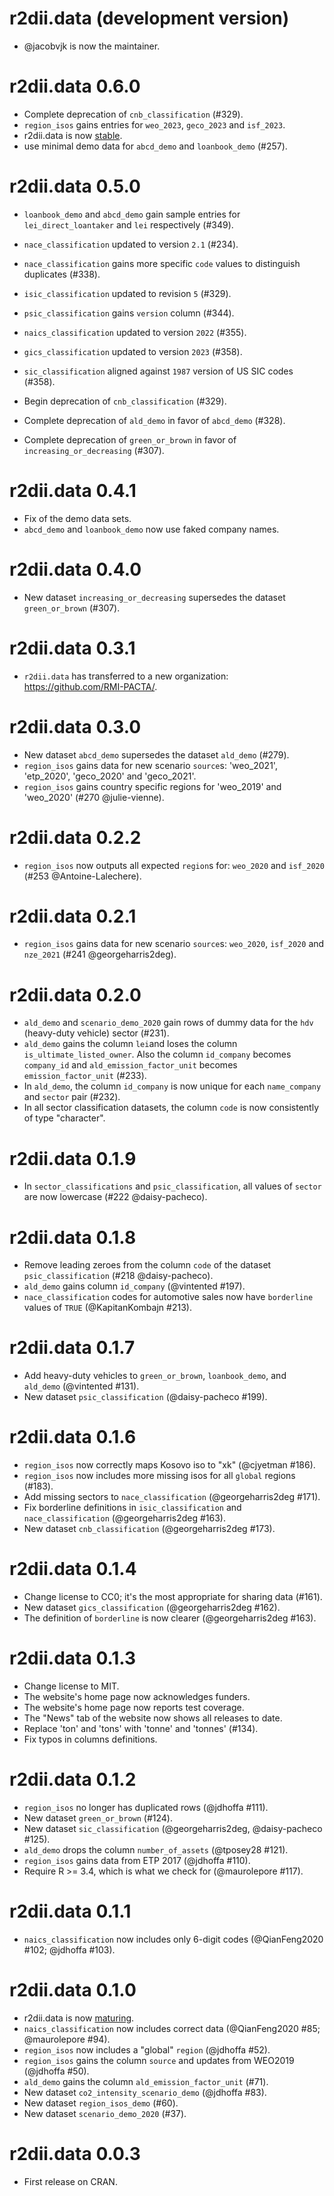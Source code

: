 # r2dii.data (development version)

* @jacobvjk is now the maintainer.

# r2dii.data 0.6.0

* Complete deprecation of `cnb_classification` (#329).
* `region_isos` gains entries for `weo_2023`, `geco_2023` and `isf_2023`.
* r2dii.data is now [stable](https://lifecycle.r-lib.org/articles/stages.html).
* use minimal demo data for `abcd_demo` and `loanbook_demo` (#257).

# r2dii.data 0.5.0

* `loanbook_demo` and `abcd_demo` gain sample entries for `lei_direct_loantaker` and `lei` respectively (#349).

* `nace_classification` updated to version `2.1` (#234).
* `nace_classification` gains more specific `code` values to distinguish duplicates (#338).
* `isic_classification` updated to revision `5` (#329).
* `psic_classification` gains `version` column (#344).
* `naics_classification` updated to version `2022` (#355).
* `gics_classification` updated to version `2023` (#358).
* `sic_classification` aligned against `1987` version of US SIC codes (#358).

* Begin deprecation of `cnb_classification` (#329).
* Complete deprecation of `ald_demo` in favor of `abcd_demo` (#328).
* Complete deprecation of `green_or_brown` in favor of `increasing_or_decreasing` (#307).

# r2dii.data 0.4.1

* Fix of the demo data sets.
* `abcd_demo` and `loanbook_demo` now use faked company names.

# r2dii.data 0.4.0

* New dataset `increasing_or_decreasing` supersedes the dataset 
`green_or_brown` (#307).

# r2dii.data 0.3.1

* `r2dii.data` has transferred to a new organization: 
https://github.com/RMI-PACTA/.

# r2dii.data 0.3.0

* New dataset `abcd_demo` supersedes the dataset `ald_demo` (#279). 
* `region_isos` gains data for new scenario `source`s: 'weo_2021', 'etp_2020', 
'geco_2020' and 'geco_2021'.
* `region_isos` gains country specific regions for 'weo_2019' and 'weo_2020' 
(#270 @julie-vienne).

# r2dii.data 0.2.2

* `region_isos` now outputs all expected `region`s for: `weo_2020` and 
  `isf_2020` (#253 @Antoine-Lalechere).

# r2dii.data 0.2.1

* `region_isos` gains data for new scenario `source`s: `weo_2020`, `isf_2020` 
and `nze_2021` (#241 @georgeharris2deg). 

# r2dii.data 0.2.0

* `ald_demo` and `scenario_demo_2020` gain rows of dummy data for the `hdv`
(heavy-duty vehicle) sector (#231).
* `ald_demo` gains the column `lei`and loses the column
`is_ultimate_listed_owner`. Also the column `id_company` becomes `company_id`
and `ald_emission_factor_unit` becomes `emission_factor_unit` (#233).
* In `ald_demo`, the column `id_company` is now unique for each `name_company`
and `sector` pair (#232).
* In all sector classification datasets, the column `code` is now consistently
of type "character".

# r2dii.data 0.1.9

* In `sector_classifications` and `psic_classification`, all values of `sector`
  are now lowercase (#222 @daisy-pacheco).

# r2dii.data 0.1.8

* Remove leading zeroes from the column `code` of the dataset
`psic_classification` (#218 @daisy-pacheco).
* `ald_demo` gains column `id_company` (@vintented #197).
* `nace_classification` codes for automotive sales now have `borderline` values 
  of `TRUE` (@KapitanKombajn #213).

# r2dii.data 0.1.7

* Add heavy-duty vehicles to `green_or_brown`, `loanbook_demo`, and `ald_demo`
  (@vintented #131).
* New dataset `psic_classification` (@daisy-pacheco #199).

# r2dii.data 0.1.6

* `region_isos` now correctly maps Kosovo iso to "xk" (@cjyetman #186).
* `region_isos` now includes more missing isos for all `global` regions (#183).
* Add missing sectors to `nace_classification` (@georgeharris2deg #171). 
* Fix borderline definitions in `isic_classification` and `nace_classification` 
  (@georgeharris2deg #163).
* New dataset `cnb_classification` (@georgeharris2deg #173).

# r2dii.data 0.1.4

* Change license to CC0; it's the most appropriate for sharing data (#161).
* New dataset `gics_classification` (@georgeharris2deg #162).
* The definition of `borderline` is now clearer (@georgeharris2deg #163).

# r2dii.data 0.1.3

* Change license to MIT.
* The website's home page now acknowledges funders.
* The website's home page now reports test coverage.
* The "News" tab of the website now shows all releases to date.
* Replace 'ton' and 'tons' with 'tonne' and 'tonnes' (#134).
* Fix typos in columns definitions.

# r2dii.data 0.1.2

* `region_isos` no longer has duplicated rows (@jdhoffa #111).
* New dataset `green_or_brown` (#124).
* New dataset `sic_classification` (@georgeharris2deg, @daisy-pacheco #125).
* `ald_demo` drops the column `number_of_assets` (@tposey28 #121).
* `region_isos` gains data from ETP 2017 (@jdhoffa #110).
* Require R >= 3.4, which is what we check for (@maurolepore #117).

# r2dii.data 0.1.1

* `naics_classification` now includes only 6-digit codes (@QianFeng2020 #102; @jdhoffa #103).

# r2dii.data 0.1.0

* r2dii.data is now [maturing](https://lifecycle.r-lib.org/articles/stages.html).
* `naics_classification` now includes correct data (@QianFeng2020 #85; @maurolepore #94).
* `region_isos` now includes a "global" `region` (@jdhoffa #52).
* `region_isos` gains the column `source` and updates from WEO2019 (@jdhoffa
  #50).
* `ald_demo` gains the column `ald_emission_factor_unit` (#71).
* New dataset `co2_intensity_scenario_demo` (@jdhoffa #83).
* New dataset `region_isos_demo` (#60).
* New dataset `scenario_demo_2020` (#37).

# r2dii.data 0.0.3

* First release on CRAN.
